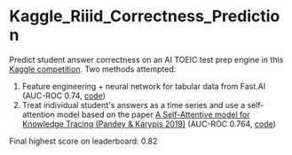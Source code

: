 # Kaggle_Riiid_Correctness_Prediction
Predict student answer correctness on an AI TOEIC test prep engine in this [Kaggle competition](https://www.kaggle.com/c/riiid-test-answer-prediction). Two methods attempted:

1. Feature engineering + neural network for tabular data from Fast.AI (AUC-ROC 0.74, [code](https://github.com/hsshih/Kaggle_Riiid_Correctness_Prediction/blob/main/my-riiid-answer_correctness-rapids-fastai.ipynb))
2. Treat individual student's answers as a time series and use a self-attention model based on the paper [A Self-Attentive model for Knowledge Tracing (Pandey & Karypis 2019)](https://arxiv.org/pdf/1907.06837.pdf) (AUC-ROC 0.764, [code](https://github.com/hsshih/Kaggle_Riiid_Correctness_Prediction/blob/main/Riiid-sakt.ipynb))

Final highest score on leaderboard: 0.82
